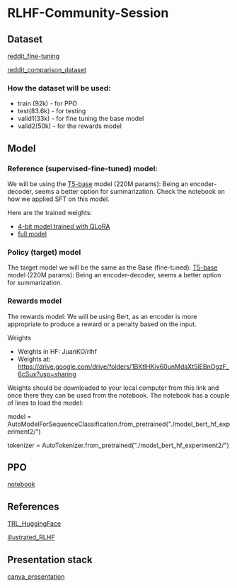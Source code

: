 # RLHF-Community-Session

## Dataset

[reddit_fine-tuning](https://huggingface.co/datasets/CarperAI/openai_summarize_tldr/viewer/default/train?row=1)

[reddit_comparison_dataset](https://huggingface.co/datasets/CarperAI/openai_summarize_comparisons/viewer/default/test?p=836)

### How the dataset will be used:
* train (92k) - for PPO
* test(83.6k) - for testing
* valid1(33k) - for fine tuning the base model
* valid2(50k) - for the rewards model

## Model

### Reference (supervised-fine-tuned)  model:
We will be using the [T5-base](https://huggingface.co/t5-base) model (220M params): Being an encoder-decoder, seems a better option for summarization.
Check the notebook on how we applied SFT on this model.

Here are the trained weights: 
- [4-bit model trained with QLoRA](https://huggingface.co/PanoEvJ/summarization_finetuned_t5_base_4bit)
- [full model](https://huggingface.co/PanoEvJ/T5_base_SFT_summarization)

### Policy (target) model

The target model we will be the same as the Base (fine-tuned): [T5-base](https://huggingface.co/t5-base) model (220M params): Being an encoder-decoder, seems a better option for summarization.

### Rewards model
  
The rewards model: We will be using Bert, as an encoder is more appropriate to produce a reward or a penalty based on the input.

Weights
* Weights in HF: JuanKO/rlhf
* Weights at: https://drive.google.com/drive/folders/1BKtlHKiv60unMdaXt5IEBnOgzF_6cSux?usp=sharing

Weights should be downloaded to your local computer from this link and once there they can be used from the notebook.  The notebook has a couple of lines to load the model:

model = AutoModelForSequenceClassification.from_pretrained("./model_bert_hf_experiment2/")

tokenizer = AutoTokenizer.from_pretrained("./model_bert_hf_experiment2/")

## PPO

[notebook](https://colab.research.google.com/github/PanoEvJ/summarization_RLHF/blob/main/rlhf_PPO.ipynb#scrollTo=q6KBUq04RZ6X)


## References

[TRL_HuggingFace](https://huggingface.co/docs/trl/main/en/index)

[illustrated_RLHF](https://huggingface.co/blog/rlhf)

## Presentation stack

[canva_presentation](https://www.canva.com/design/DAFt45GUO8w/9mgzJR-LndkIkTJ767hcVw/edit?utm_content=DAFt45GUO8w&utm_campaign=designshare&utm_medium=link2&utm_source=sharebutton)
